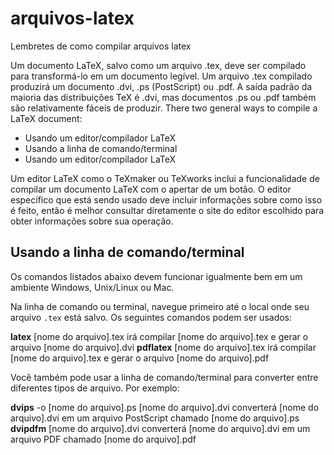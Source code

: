 # arquivos-latex
Lembretes de como compilar arquivos latex

Um documento LaTeX, salvo como um arquivo .tex, deve ser compilado para transformá-lo em um documento legível. Um arquivo .tex compilado produzirá um documento .dvi, .ps (PostScript) ou .pdf. A saída padrão da maioria das distribuições TeX é .dvi, mas documentos .ps ou .pdf também são relativamente fáceis de produzir.
There two general ways to compile a LaTeX document:

- Usando um editor/compilador LaTeX
- Usando a linha de comando/terminal
- Usando um editor/compilador LaTeX

Um editor LaTeX como o TeXmaker ou TeXworks inclui a funcionalidade de compilar um documento LaTeX com o apertar de um botão. O editor específico que está sendo usado deve incluir informações sobre como isso é feito, então é melhor consultar diretamente o site do editor escolhido para obter informações sobre sua operação.

## Usando a linha de comando/terminal
Os comandos listados abaixo devem funcionar igualmente bem em um ambiente Windows, Unix/Linux ou Mac.

Na linha de comando ou terminal, navegue primeiro até o local onde seu arquivo `.tex` está salvo. 
Os seguintes comandos podem ser usados:

**latex** [nome do arquivo].tex irá compilar [nome do arquivo].tex e gerar o arquivo [nome do arquivo].dvi
**pdflatex** [nome do arquivo].tex irá compilar [nome do arquivo].tex e gerar o arquivo [nome do arquivo].pdf



Você também pode usar a linha de comando/terminal para converter entre diferentes tipos de arquivo. 
Por exemplo:

**dvips** -o [nome do arquivo].ps [nome do arquivo].dvi converterá [nome do arquivo].dvi em um arquivo PostScript chamado [nome do arquivo].ps
**dvipdfm** [nome do arquivo].dvi converterá [nome do arquivo].dvi em um arquivo PDF chamado [nome do arquivo].pdf
